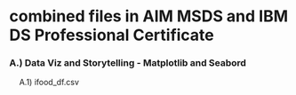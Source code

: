 # combined files in AIM MSDS and IBM DS Professional Certificate
### A.) Data Viz and Storytelling - Matplotlib and Seabord
&emsp; A.1) ifood_df.csv

